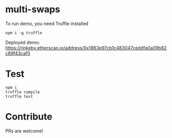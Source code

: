 # multi-swaps

To run demo, you need Truffle installed

    npm i -g truffle

Deployed demo: https://rinkeby.etherscan.io/address/0x1863e97cb1c483047ceddfa0a09b82c89f43caf0

# Test

    npm i
    truffle compile
    truffle test

# Contribute

PRs are welcome!
